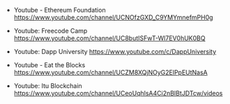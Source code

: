 - Youtube - Ethereum Foundation
https://www.youtube.com/channel/UCNOfzGXD_C9YMYmnefmPH0g

- Youtube: Freecode Camp
https://www.youtube.com/channel/UC8butISFwT-Wl7EV0hUK0BQ

- Youtube: Dapp University
https://www.youtube.com/c/DappUniversity

- Youtube - Eat the Blocks
https://www.youtube.com/channel/UCZM8XQjNOyG2ElPpEUtNasA

- Youtube: Itu Blockchain 
https://www.youtube.com/channel/UCeoUqhlsA4Ci2nBIBtJDTcw/videos

